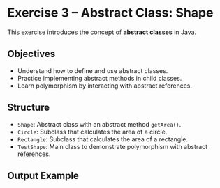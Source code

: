 # Exercise 3 – Abstract Class: Shape

This exercise introduces the concept of **abstract classes** in Java.

## Objectives

- Understand how to define and use abstract classes.
- Practice implementing abstract methods in child classes.
- Learn polymorphism by interacting with abstract references.

## Structure

- `Shape`: Abstract class with an abstract method `getArea()`.
- `Circle`: Subclass that calculates the area of a circle.
- `Rectangle`: Subclass that calculates the area of a rectangle.
- `TestShape`: Main class to demonstrate polymorphism with abstract references.

## Output Example

